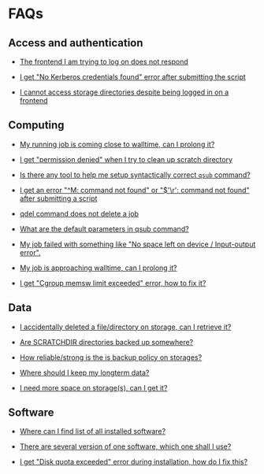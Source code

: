# FAQs

## Access and authentication

- [The frontend I am trying to log on does not respond](../../support/faqs-content/frontend-does-not-respond)

- [I get "No Kerberos credentials found" error after submitting the script](../../support/faqs-content/no-kerb-credenials)

- [I cannot access storage directories despite being logged in on a frontend](../../support/faqs-content/no-access-to-storages)

## Computing

- [My running job is coming close to walltime, can I prolong it?](../../support/faqs-content/prolong-walltime)

- [I get "permission denied" when I try to clean up scratch directory](../../support/faqs-content/clean-scratch-perm-denied)

- [Is there any tool to help me setup syntactically correct `qsub` command?](../../support/faqs-content/qsub-assembler)

- [I get an error "^M: command not found" or "$'\r': command not found" after submitting a script](../../support/faqs-content/os-dependent-endlines)

- [qdel command does not delete a job](../../support/faqs-content/force-qdel)

- [What are the default parameters in qsub command?](../../support/faqs-content/qsub-default-parameters)

- [My job failed with something like "No space left on device / Input-output error".](../../support/faqs-content/no-space-left)

- [My job is approaching walltime, can I prolong it?](../../support/faqs-content/prolong-walltime)

- [I get "Cgroup memsw limit exceeded" error, how to fix it?](../../support/faqs-content/cgroup-memsw-limit-exceeded)

## Data

- [I accidentally deleted a file/directory on storage, can I retrieve it?](../../support/faqs-content/accident-deleted-file)

- [Are SCRATCHDIR directories backed up somewhere?](../../support/faqs-content/scratchdir-backup)

- [How reliable/strong is the is backup policy on storages?](../../support/faqs-content/storage-backup-policy)

- [Where should I keep my longterm data?](../../support/faqs-content/where-keep-data)

- [I need more space on storage(s), can I get it?](../../support/faqs-content/more-space-storage)

## Software

- [Where can I find list of all installed software?](../../support/faqs-content/list-all-sw)

- [There are several version of one software, which one shall I use?](../../support/faqs-content/sw-which-version)

- [I get "Disk quota exceeded" error during installation, how do I fix this?](../../support/faqs-content/disk-quota-install)

<!-- FAQs "v zaloze"

-[]()
- How can I sort through various GPU and select among them?
    - some point to GPU card selection
    - also how to set memory for GPU card

-[]()
- I need to work interactively, but my internet connection is faulty. Is there a way to secure the connection so that I can reconnect to the interactive job?
    - some howto for this usecase
    - `nohup` (+ others?) in Linux, ??? other OSs 

-[]()
- How can I check whether I use resources effectively?
    - some howto on used mem, CPUs
    - duration is obvious
    - if CPU usage is low, usually the calculation is not so paralle as it should be 

-[]()
- How to speed up a job apart from running it in parallel?
    - depends on what the bottleneck is
    - choose CPU speed (if the bottleneck is CPU)
    - choose fast scratch (if the bottleneck is IN/OUT operations)

-[]()
- If I use N CPUs, will the job run N-times faster?
    - in general, no
    - the job must be paralellized
    - link to howto on paralellized jobs

-[]()
- why is my job queing so long? 
    - troubleshooting queing problems, explain fairshare, choice of resources
    - what affects queing time

-[]()
- My account has expired, what to do
    - howto where to reapply

-[]()
- I live and work abroad, collaborate with Czech colleagues, can I get an account?
    - howto how to get account
    - does need to be sponsored account?

-[]()
- I am a short-time guest in Czech republic, can I get an account?
    - about sponsored accounts
    - other alternatives to full account

-[]()
- I want to change my login, is that possible?
    - dtto, no its not possible

-[]()
- I want to change my password
    - dtto, for changing password

-[]()
- I forgot my pasword, what to do
    - howto for users in case they forgot password

-[]()
- I cannot login, what to do  
    - how to troubleshoot login problems
    - what to check first, ssh -vvv etc.
    - check frontends, outages - is the particular frontend down?
    - also check for IP ban

-[]()
- Can I use MetaCentrum services for commercial research?
    - is it strict "no"?

-[]()
- I need to receive large volume of data from outside MetaCentrum
    - how to do this effectively

-[]()
- Do you automatically install new versions of currently installed software?
    - in some cases yes (major software)
    - in more marginal cases you better tell us

-[]()
- Can I install my own software
    - yes, to your home
    - link to howto

-[]()
- I need to install .deb package, but I cannot use `apt-get install` without root priviledges. Is there some workaround?
    - some howto what to do
    - do they have always write to support?

-->
